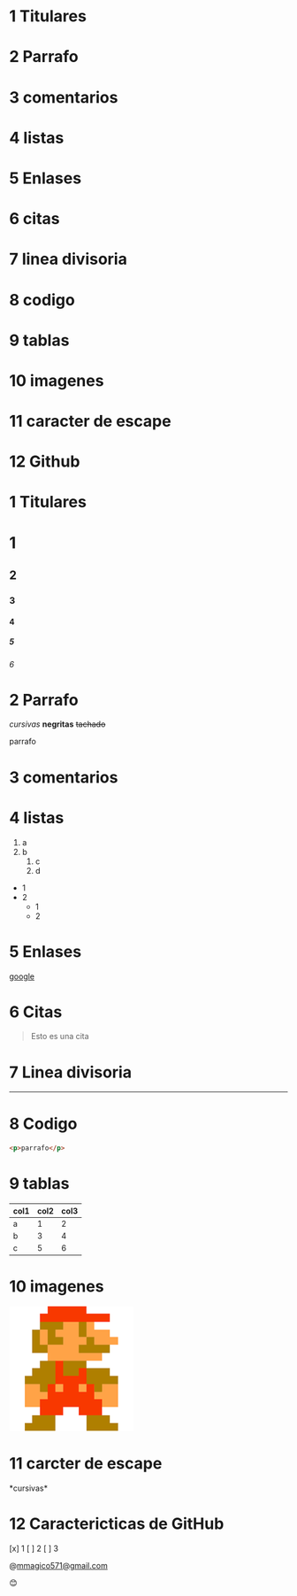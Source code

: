# 1 Titulares
# 2 Parrafo
# 3 comentarios
# 4 listas
# 5 Enlases
# 6 citas
# 7 linea divisoria
# 8 codigo
# 9 tablas
# 10 imagenes
# 11 caracter de escape
# 12 Github

# 1 Titulares
# 1
## 2
### 3
#### 4
##### 5
###### 6
# 2 Parrafo
*cursivas*
**negritas**
~~tachado~~

parrafo
# 3 comentarios
<!--Comentarios-->
# 4 listas
1. a
2. b
    1. c
    2. d

* 1
* 2
    * 1
    * 2
# 5 Enlases

[google](https://www.google.com/ "buscador")

# 6 Citas

>Esto es una cita

# 7 Linea divisoria

___

# 8 Codigo

```html
<p>parrafo</p>
```

# 9 tablas

|col1|col2|col3|
|---|---|----|
|a|1|2|
|b|3|4|
|c|5|6|


# 10 imagenes

![imagen](../img/mariobros.png "mario")

# 11 carcter de escape

\*cursivas\*

# 12 Caractericticas de GitHub

[x] 1
[ ] 2
[ ] 3

@mmagico571@gmail.com


:blush:
